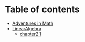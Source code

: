 # Table of contents

* [Adventures in Math](README.md)
* [LinearAlgebra](linearalgebra/README.md)
  * [chapter2.1](linearalgebra/chapter2.1.md)

